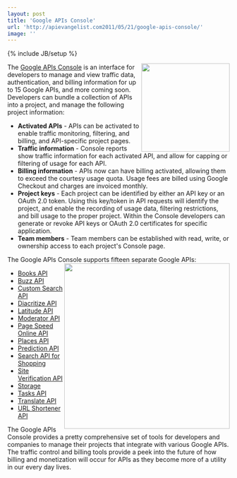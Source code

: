 ```yaml
---
layout: post
title: 'Google APIs Console'
url: 'http://apievangelist.com2011/05/21/google-apis-console/'
image: ''
---
```

{% include JB/setup %}
<img src="http://kinlane-productions.s3.amazonaws.com/google/google_apis_box_sdk.jpg"  width="200" align="right" />The <a title="Google APIs Console" href="https://code.google.com/apis/console/project:111046942866">Google APIs Console</a> is an interface for developers to manage and view traffic data, authentication, and billing information for up to 15 Google APIs, and more coming soon.
Developers can bundle a collection of APIs into a project, and manage the following project information:
<ul >
     <li>
          <strong>Activated APIs</strong> - APIs can be activated to enable traffic monitoring, filtering, and billing, and API-specific project pages.
     </li>
     <li>
          <strong>Traffic information</strong> - Console reports show traffic information for each activated API, and allow for capping or filtering of usage for each API.
     </li>
     <li>
          <strong>Billing information</strong> - APIs now can have billing activated, allowing them to exceed the courtesy usage quota. Usage fees are billed using Google Checkout and charges are invoiced monthly.
     </li>
     <li>
          <strong>Project keys</strong> - Each project can be identified by either an API key or an OAuth 2.0 token. Using this key/token in API requests will identify the project, and enable the recording of usage data, filtering restrictions, and bill usage to the proper project. Within the Console developers can generate or revoke API keys or OAuth 2.0 certificates for specific application.
     </li>
     <li>
          <strong>Team members</strong> - Team members can be established with read, write, or ownership access to each project's Console page.
     </li>
</ul>The Google APIs Console supports fifteen separate Google APIs: <img src="http://kinlane-productions.s3.amazonaws.com/google/Google-APIs-Console-1.png"  width="375" align="right" />
<ul >
     <li>
          <a title="Google Books API" href="http://code.google.com/apis/books/">Books API</a>
     </li>
     <li>
          <a title="Buzz API" href="http://code.google.com/apis/buzz/">Buzz API</a>
     </li>
     <li>
          <a title="Custom Search API" href="http://code.google.com/apis/customsearch/">Custom Search API</a>
     </li>
     <li>
          <a title="Diacritize API" href="http://code.google.com/apis/language/diacritize/overview.html">Diacritize API</a>
     </li>
     <li>
          <a title="Latitude API" href="http://code.google.com/apis/latitude/">Latitude API</a>
     </li>
     <li>
          <a title="Moderator API" href="http://code.google.com/apis/moderator/">Moderator API</a>
     </li>
     <li>
          <a title="Page Speed Online API" href="http://code.google.com/apis/pagespeedonline/">Page Speed Online API</a>
     </li>
     <li>
          <a title="Places API" href="http://code.google.com/apis/maps/documentation/places/">Places API</a>
     </li>
     <li>
          <a title="Prediction API" href="http://code.google.com/apis/predict/">Prediction API</a>
     </li>
     <li>
          <a title="Search API for Shopping" href="http://code.google.com/apis/shopping/search/">Search API for Shopping</a>
     </li>
     <li>
          <a title="Site Verification API" href="http://code.google.com/apis/siteverification/">Site Verification API</a>
     </li>
     <li>
          <a title="Storage API" href="http://code.google.com/apis/storage/">Storage</a>
     </li>
     <li>
          <a title="Tasks API" href="http://code.google.com/apis/tasks/">Tasks API</a>
     </li>
     <li>
          <a title="Translate API" href="http://code.google.com/apis/language/">Translate API</a>
     </li>
     <li>
          <a title="URL Shortener API" href="http://code.google.com/apis/urlshortener/">URL Shortener API</a>
     </li>
</ul>The Google APIs Console provides a pretty comprehensive set of tools for developers and companies to manage their projects that integrate with various Google APIs.
The traffic control and billing tools provide a peek into the future of how billing and monetization will occur for APIs as they become more of a utility in our every day lives.
